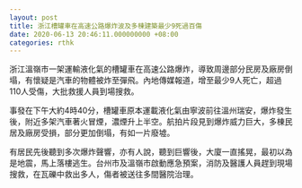 ```yaml
---
layout: post
title: 浙江槽罐車在高速公路爆炸波及多棟建築最少9死過百傷
date: 2020-06-13 20:46:11.000000000 +08:00
categories: rthk
---
```


浙江溫嶺市一架運輸液化氣的槽罐車在高速公路爆炸，導致周邊部分民房及廠房倒塌，有懷疑是汽車的物體被炸至彈飛。內地傳媒報道，增至最少9人死亡，超過110人受傷，大批救援人員到場搜救。

事發在下午大約4時40分，槽罐車原本運載液化氣由寧波前往溫州瑞安，爆炸發生後，附近多架汽車著火冒煙，濃煙升上半空。航拍片段見到爆炸威力巨大，多棟民居及廠房受損，部分更加倒塌，有如一片廢墟。

有居民先後聽到多次爆炸聲響，亦有人說，聽到巨響後，大廈一直搖晃，最初以為是地震，馬上落樓逃生。台州市及溫嶺市啟動應急預案，消防及醫護人員趕到現場搜救，在瓦礫中救出多人，傷者被送往多間醫院治理。
